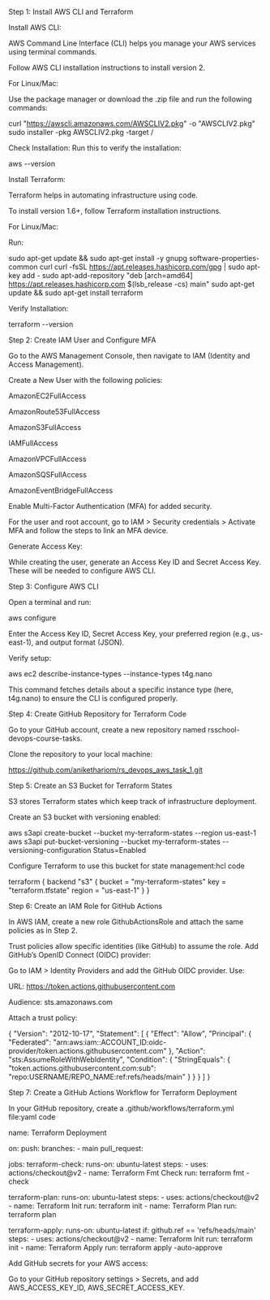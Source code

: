 Step 1: Install AWS CLI and Terraform 

Install AWS CLI:

AWS Command Line Interface (CLI) helps you manage your AWS services using terminal commands.

Follow AWS CLI installation instructions to install version 2.

For Linux/Mac:

Use the package manager or download the .zip file and run the following commands:

curl "https://awscli.amazonaws.com/AWSCLIV2.pkg" -o "AWSCLIV2.pkg"
sudo installer -pkg AWSCLIV2.pkg -target /

Check Installation: Run this to verify the installation:

aws --version

Install Terraform:

Terraform helps in automating infrastructure using code.

To install version 1.6+, follow Terraform installation instructions.

For Linux/Mac:

Run: 

sudo apt-get update && sudo apt-get install -y gnupg software-properties-common curl
curl -fsSL https://apt.releases.hashicorp.com/gpg | sudo apt-key add -
sudo apt-add-repository "deb [arch=amd64] https://apt.releases.hashicorp.com $(lsb_release -cs) main"
sudo apt-get update && sudo apt-get install terraform

Verify Installation:

terraform --version

Step 2: Create IAM User and Configure MFA

Go to the AWS Management Console, then navigate to IAM (Identity and Access Management).

Create a New User with the following policies:

AmazonEC2FullAccess

AmazonRoute53FullAccess

AmazonS3FullAccess

IAMFullAccess

AmazonVPCFullAccess

AmazonSQSFullAccess

AmazonEventBridgeFullAccess

Enable Multi-Factor Authentication (MFA) for added security.

For the user and root account, go to IAM > Security credentials > Activate MFA and follow the steps to link an MFA device.

Generate Access Key:

While creating the user, generate an Access Key ID and Secret Access Key. These will be needed to configure AWS CLI.

Step 3: Configure AWS CLI

Open a terminal and run:

aws configure

Enter the Access Key ID, Secret Access Key, your preferred region (e.g., us-east-1), and output format (JSON).

Verify setup:

aws ec2 describe-instance-types --instance-types t4g.nano

This command fetches details about a specific instance type (here, t4g.nano) to ensure the CLI is configured properly.

Step 4: Create GitHub Repository for Terraform Code

Go to your GitHub account, create a new repository named rsschool-devops-course-tasks.

Clone the repository to your local machine:

https://github.com/anikethariom/rs_devops_aws_task_1.git

Step 5: Create an S3 Bucket for Terraform States

S3 stores Terraform states which keep track of infrastructure deployment.

Create an S3 bucket with versioning enabled:

aws s3api create-bucket --bucket my-terraform-states --region us-east-1
aws s3api put-bucket-versioning --bucket my-terraform-states --versioning-configuration Status=Enabled

Configure Terraform to use this bucket for state management:hcl code

terraform {
  backend "s3" {
    bucket = "my-terraform-states"
    key    = "terraform.tfstate"
    region = "us-east-1"
  }
}

Step 6: Create an IAM Role for GitHub Actions

In AWS IAM, create a new role GithubActionsRole and attach the same policies as in Step 2.

Trust policies allow specific identities (like GitHub) to assume the role. Add GitHub’s OpenID Connect (OIDC) provider:

Go to IAM > Identity Providers and add the GitHub OIDC provider. Use:

URL: https://token.actions.githubusercontent.com

Audience: sts.amazonaws.com

Attach a trust policy:

{
  "Version": "2012-10-17",
  "Statement": [
    {
      "Effect": "Allow",
      "Principal": {
        "Federated": "arn:aws:iam::ACCOUNT_ID:oidc-provider/token.actions.githubusercontent.com"
      },
      "Action": "sts:AssumeRoleWithWebIdentity",
      "Condition": {
        "StringEquals": {
          "token.actions.githubusercontent.com:sub": "repo:USERNAME/REPO_NAME:ref:refs/heads/main"
        }
      }
    }
  ]
}

Step 7: Create a GitHub Actions Workflow for Terraform Deployment

In your GitHub repository, create a .github/workflows/terraform.yml file:yaml code

name: Terraform Deployment

on:
  push:
    branches:
      - main
  pull_request:

jobs:
  terraform-check:
    runs-on: ubuntu-latest
    steps:
      - uses: actions/checkout@v2
      - name: Terraform Fmt Check
        run: terraform fmt -check

  terraform-plan:
    runs-on: ubuntu-latest
    steps:
      - uses: actions/checkout@v2
      - name: Terraform Init
        run: terraform init
      - name: Terraform Plan
        run: terraform plan

  terraform-apply:
    runs-on: ubuntu-latest
    if: github.ref == 'refs/heads/main'
    steps:
      - uses: actions/checkout@v2
      - name: Terraform Init
        run: terraform init
      - name: Terraform Apply
        run: terraform apply -auto-approve

Add GitHub secrets for your AWS access:

Go to your GitHub repository settings > Secrets, and add AWS_ACCESS_KEY_ID, AWS_SECRET_ACCESS_KEY.
